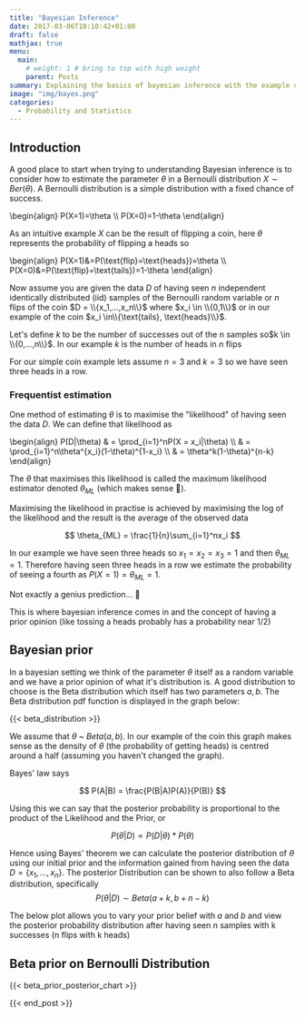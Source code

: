 ```yaml
---
title: "Bayesian Inference"
date: 2017-03-06T10:10:42+01:00
draft: false
mathjax: true
menu: 
  main:
    # weight: 1 # bring to top with high weight
    parent: Posts
summary: Explaining the basics of bayesian inference with the example of flipping a coin 💰
image: "img/bayes.png"
categories:
  - Probability and Statistics
---
```


## Introduction

A good place to start when trying to understanding Bayesian inference is to consider how to estimate the parameter $\theta$ in a Bernoulli distribution $X∼Ber(θ)$. A Bernoulli distribution is a simple distribution with a fixed chance of success.

\begin{align}
P(X=1)=\theta \\\\
P(X=0)=1-\theta
\end{align}

As an intuitive example $X$ can be the result of flipping a coin, here $\theta$ represents the probability of flipping a heads so

\begin{align}
P(X=1)&=P(\text{flip}=\text{heads})=\theta \\\\
P(X=0)&=P(\text{flip}=\text{tails})=1-\theta
\end{align}

Now assume you are given the data $D$ of having seen $n$ independent identically distributed (iid) samples of the Bernoulli random variable or $n$ flips of the coin $D = \\{x_1,...,x_n\\}$ where $x_i \in \\{0,1\\}$ or in our example of the coin $x_i \in\\{\text{tails}, \text{heads}\\}$.

Let's define $k$ to be the number of successes out of the n samples so$k \in \\{0,...,n\\}$. In our example $k$ is the number of heads in $n$ flips

For our simple coin example lets assume $n = 3$ and $k = 3$ so we have seen three heads in a row.

### Frequentist estimation

One method of estimating $\theta$ is to maximise the "likelihood" of having seen the data $D$. We can define that likelihood as 

\begin{align} 
P(D|\theta)
& = \prod_{i=1}^nP(X = x_i|\theta) \\\\
& = \prod_{i=1}^n\theta^{x_i}(1-\theta)^{1-x_i} \\\\
& = \theta^k(1-\theta)^{n-k}
\end{align}


The $\theta$ that maximises this likelihood is called the maximum likelihood estimator denoted $\theta_{ML}$ (which makes sense 🤪).

Maximising the likelihood in practise is achieved by maximising the log of the likelihood and the result is  the average of the observed data

$$
\theta_{ML} = \frac{1}{n}\sum_{i=1}^nx_i
$$

In our example we have seen three heads so $x_1=x_2=x_3=1$ and then $\theta_{ML} = 1$. Therefore having seen three heads in a row we estimate the probability of seeing a fourth as $P(X=1)=\theta_{ML} = 1$. 

Not exactly a genius prediction... 🤭

This is where bayesian inference comes in and the concept of having a prior opinion (like tossing a heads probably has a probability near 1/2)

## Bayesian prior

In a bayesian setting we think of the parameter $\theta$ itself as a random variable and we have a prior opinion of what it's distribution is. A good distribution to choose is the Beta distribution which itself has two parameters $a, b$. The Beta distribution pdf function is displayed in the graph below:

{{< beta_distribution >}}


We assume that $\theta$ ~ $Beta(a,b)$. In our example of the coin this graph makes sense as the density of $\theta$ (the probability of getting heads) is centred around a half (assuming you haven't changed the graph).

Bayes' law says 

$$
P(A|B) = \frac{P(B|A)P(A)}{P(B)}
$$


Using this we can say that the posterior probability is proportional to the product of the Likelihood and the Prior, or

$$
P(\theta|D)\propto P(D|\theta)*P(\theta)
$$

Hence using Bayes' theorem we can calculate the posterior distribution of $\theta$ using our initial prior and the information gained from having seen the data $D = \{x_1,...,x_n\}$. The posterior Distribution can be shown to also follow a Beta distribution, specifically 
$$
P(\theta|D) \sim Beta(a+k,b+n-k)
$$

The below plot allows you to vary your prior belief with $a$ and $b$ and view the posterior probability distribution after having seen n samples with k successes (n flips with k heads)

<h2>Beta prior on Bernoulli Distribution</h2>

{{< beta_prior_posterior_chart >}}

{{< end_post >}}